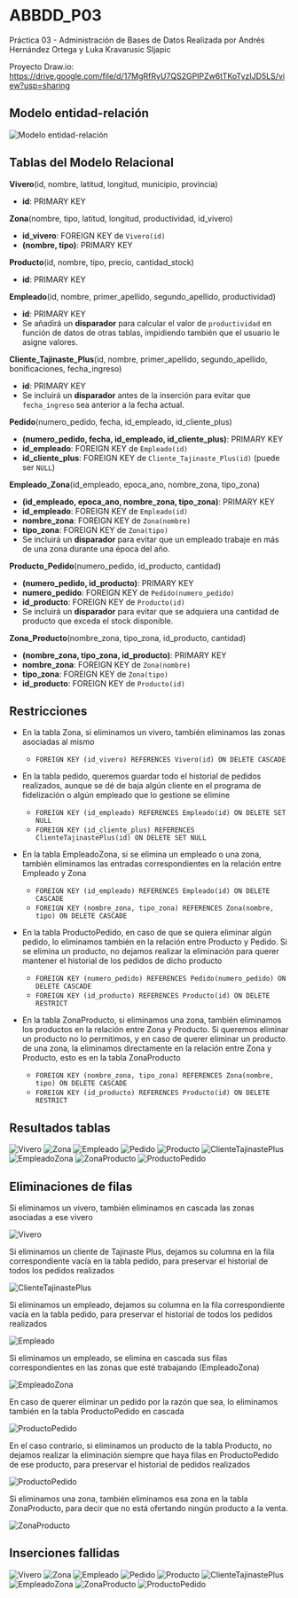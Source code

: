 # ABBDD_P03
Práctica 03 - Administración de Bases de Datos
Realizada por Andrés Hernández Ortega y Luka Kravarusic Sljapic

Proyecto Draw.io: https://drive.google.com/file/d/17MgRfRyU7QS2GPIPZw6tTKoTyzIJD5LS/view?usp=sharing


## Modelo entidad-relación
![Modelo entidad-relación](/images/Viveros.drawio.png "ER Model")


## Tablas del Modelo Relacional

**Vivero**(id, nombre, latitud, longitud, municipio, provincia)  
- **id**: PRIMARY KEY  

**Zona**(nombre, tipo, latitud, longitud, productividad, id_vivero)  
- **id_vivero**: FOREIGN KEY de `Vivero(id)`  
- **(nombre, tipo)**: PRIMARY KEY

**Producto**(id, nombre, tipo, precio, cantidad_stock)  
- **id**: PRIMARY KEY  

**Empleado**(id, nombre, primer_apellido, segundo_apellido, productividad)  
- **id**: PRIMARY KEY  
- Se añadirá un **disparador** para calcular el valor de `productividad` en función de datos de otras tablas, impidiendo también que el usuario le asigne valores.

**Cliente_Tajinaste_Plus**(id, nombre, primer_apellido, segundo_apellido, bonificaciones, fecha_ingreso)  
- **id**: PRIMARY KEY  
- Se incluirá un **disparador** antes de la inserción para evitar que `fecha_ingreso` sea anterior a la fecha actual.

**Pedido**(numero_pedido, fecha, id_empleado, id_cliente_plus)  
- **(numero_pedido, fecha, id_empleado, id_cliente_plus)**: PRIMARY KEY  
- **id_empleado**: FOREIGN KEY de `Empleado(id)`  
- **id_cliente_plus**: FOREIGN KEY de `Cliente_Tajinaste_Plus(id)` (puede ser `NULL`)  

**Empleado_Zona**(id_empleado, epoca_ano, nombre_zona, tipo_zona)  
- **(id_empleado, epoca_ano, nombre_zona, tipo_zona)**: PRIMARY KEY  
- **id_empleado**: FOREIGN KEY de `Empleado(id)`  
- **nombre_zona**: FOREIGN KEY de `Zona(nombre)`  
- **tipo_zona**: FOREIGN KEY de `Zona(tipo)`  
- Se incluirá un **disparador** para evitar que un empleado trabaje en más de una zona durante una época del año.

**Producto_Pedido**(numero_pedido, id_producto, cantidad)  
- **(numero_pedido, id_producto)**: PRIMARY KEY  
- **numero_pedido**: FOREIGN KEY de `Pedido(numero_pedido)`  
- **id_producto**: FOREIGN KEY de `Producto(id)`  
- Se incluirá un **disparador** para evitar que se adquiera una cantidad de producto que exceda el stock disponible.

**Zona_Producto**(nombre_zona, tipo_zona, id_producto, cantidad)
- **(nombre_zona, tipo_zona, id_producto)**: PRIMARY KEY
- **nombre_zona**: FOREIGN KEY de `Zona(nombre)`  
- **tipo_zona**: FOREIGN KEY de `Zona(tipo)`  
- **id_producto**: FOREIGN KEY de `Producto(id)`  


## Restricciones

- En la tabla Zona, si eliminamos un vivero, también eliminamos las zonas asociadas al mismo
    - ``` FOREIGN KEY (id_vivero) REFERENCES Vivero(id) ON DELETE CASCADE ```

- En la tabla pedido, queremos guardar todo el historial de pedidos realizados, aunque se dé de baja algún cliente en el programa de fidelización o algún empleado que lo gestione se elimine
    - ```FOREIGN KEY (id_empleado) REFERENCES Empleado(id) ON DELETE SET NULL```
    - ```FOREIGN KEY (id_cliente_plus) REFERENCES ClienteTajinastePlus(id) ON DELETE SET NULL ```

- En la tabla EmpleadoZona, si se elimina un empleado o una zona, también eliminamos las entradas correspondientes en la relación entre Empleado y Zona
    - ```FOREIGN KEY (id_empleado) REFERENCES Empleado(id) ON DELETE CASCADE```
    - ```FOREIGN KEY (nombre_zona, tipo_zona) REFERENCES Zona(nombre, tipo) ON DELETE CASCADE```

- En la tabla ProductoPedido, en caso de que se quiera eliminar algún pedido, lo eliminamos también en la relación entre Producto y Pedido. Si se elimina un producto, no dejamos realizar la eliminación para querer mantener el historial de los pedidos de dicho producto
    - ```FOREIGN KEY (numero_pedido) REFERENCES Pedido(numero_pedido) ON DELETE CASCADE```
    - ```FOREIGN KEY (id_producto) REFERENCES Producto(id) ON DELETE RESTRICT```

- En la tabla ZonaProducto, si eliminamos una zona, también eliminamos los productos en la relación entre Zona y Producto. Si queremos eliminar un producto no lo permitimos, y en caso de querer eliminar un producto de una zona, la eliminamos directamente en la relación entre Zona y Producto, esto es en la tabla ZonaProducto
    - ```FOREIGN KEY (nombre_zona, tipo_zona) REFERENCES Zona(nombre, tipo) ON DELETE CASCADE```
    - ```FOREIGN KEY (id_producto) REFERENCES Producto(id) ON DELETE RESTRICT```

## Resultados tablas

![Vivero](/images/Captura_Viveros.png "Tabla Vivero")
![Zona](/images/Captura_Zona.png "Tabla Zona")
![Empleado](/images/Captura_Empleado.png "Tabla Empleado")
![Pedido](/images/Captura_Pedido.png "Tabla Pedido")
![Producto](/images/Captura_Producto.png "Tabla Producto")
![ClienteTajinastePlus](/images/Captura_ClienteTajinastePlus.png "Tabla ClienteTajinastePlus")
![EmpleadoZona](/images/Captura_EmpleadoZona.png "Tabla EmpleadoZona")
![ZonaProducto](/images/Captura_ZonaProducto.png "Tabla ZonaProducto")
![ProductoPedido](/images/Captura_ProductoPedido.png "Tabla ProductoPedido")

## Eliminaciones de filas

Si eliminamos un vivero, también eliminamos en cascada las zonas asociadas a ese vivero

![Vivero](/images/Captura_Eliminacion_Vivero.png "Eliminacion Vivero")

Si eliminamos un cliente de Tajinaste Plus, dejamos su columna en la fila correspondiente vacía en la tabla pedido, para preservar el historial de todos los pedidos realizados

![ClienteTajinastePlus](/images/Captura_Eliminacion_ClienteTajinastePlus.png "Eliminacion ClienteTajinastePlus")

Si eliminamos un empleado, dejamos su columna en la fila correspondiente vacía en la tabla pedido, para preservar el historial de todos los pedidos realizados

![Empleado](/images/Captura_Eliminacion_Empleado.png "Eliminacion Empleado")

Si eliminamos un empleado, se elimina en cascada sus filas correspondientes en las zonas que esté trabajando (EmpleadoZona)

![EmpleadoZona](/images/Captura_Eliminacion_EmpleadoZona.png "Eliminacion EmpleadoZona")

En caso de querer eliminar un pedido por la razón que sea, lo eliminamos también en la tabla ProductoPedido en cascada

![ProductoPedido](/images/Captura_Eliminacion_ProductoPedido_Pedido.png "Eliminacion Pedido")

En el caso contrario, si eliminamos un producto de la tabla Producto, no dejamos realizar la eliminación siempre que haya filas en ProductoPedido de ese producto, para preservar el historial de pedidos realizados

![ProductoPedido](/images/Captura_Eliminacion_ProductoPedido_Producto.png "Eliminacion Producto")

Si eliminamos una zona, también eliminamos esa zona en la tabla ZonaProducto, para decir que no está ofertando ningún producto a la venta.

![ZonaProducto](/images/Captura_Eliminacion_ZonaProducto.png "Eliminacion ZonaProducto")

## Inserciones fallidas

![Vivero](/images/Captura_Fallo_Viveros.png "Tabla Vivero")
![Zona](/images/Captura_Fallo_Zona.png "Tabla Zona")
![Empleado](/images/Captura_Fallo_Empleado.png "Tabla Empleado")
![Pedido](/images/Captura_Fallo_Pedido.png "Tabla Pedido")
![Producto](/images/Captura_Fallo_Producto.png "Tabla Producto")
![ClienteTajinastePlus](/images/Captura_Fallo_ClienteTajinastePlus.png "Tabla ClienteTajinastePlus")
![EmpleadoZona](/images/Captura_Fallo_EmpleadoZona.png "Tabla EmpleadoZona")
![ZonaProducto](/images/Captura_Fallo_ZonaProducto.png "Tabla ZonaProducto")
![ProductoPedido](/images/Captura_Fallo_ProductoPedido.png "Tabla ProductoPedido")
